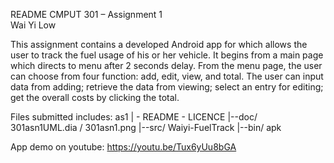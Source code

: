 README
CMPUT 301 – Assignment 1 		
Wai Yi Low					

This assignment contains a developed Android app for which allows the user to track the fuel usage of his or her vehicle. It begins from a main page which directs to menu after 2 seconds delay. From the menu page, the user can choose from four function: add, edit, view, and total. The user can input data from adding; retrieve the data from viewing; select an entry for editing; get the overall costs by clicking the total.

Files submitted includes:
  as1
  | - README
    - LICENCE
  |--doc/ 301asn1UML.dia
        / 301asn1.png
  |--src/ Waiyi-FuelTrack
  |--bin/ apk

App demo on youtube:
https://youtu.be/Tux6yUu8bGA 
